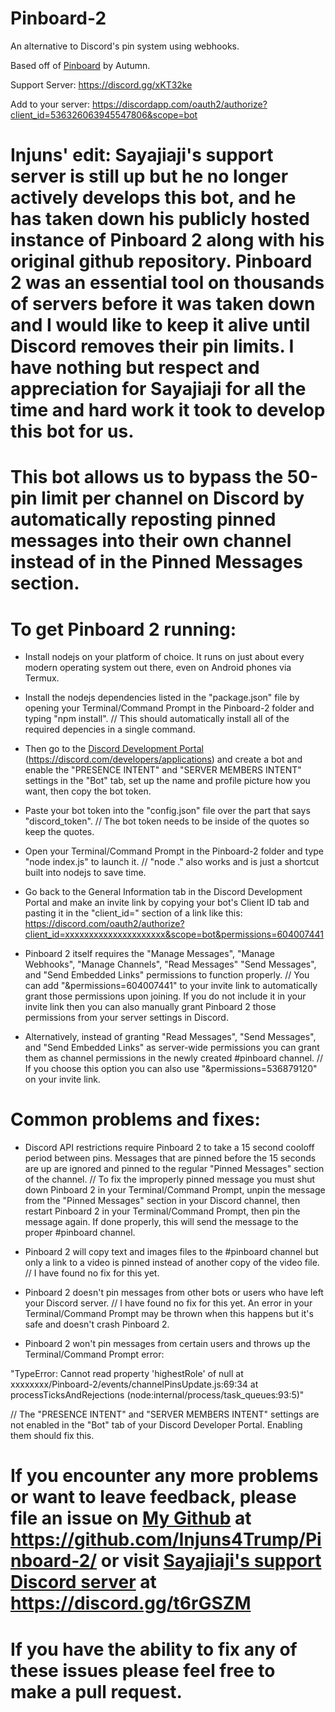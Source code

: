 # Pinboard-2
An alternative to Discord's pin system using webhooks.

Based off of [Pinboard](https://github.com/SmartieCodes/pinboard) by Autumn.

Support Server: https://discord.gg/xKT32ke

Add to your server: https://discordapp.com/oauth2/authorize?client_id=536326063945547806&scope=bot





# Injuns' edit: Sayajiaji's support server is still up but he no longer actively develops this bot, and he has taken down his publicly hosted instance of Pinboard 2 along with his original github repository. Pinboard 2 was an essential tool on thousands of servers before it was taken down and I would like to keep it alive until Discord removes their pin limits. I have nothing but respect and appreciation for Sayajiaji for all the time and hard work it took to develop this bot for us.

# This bot allows us to bypass the 50-pin limit per channel on Discord by automatically reposting pinned messages into their own channel instead of in the Pinned Messages section.

# To get Pinboard 2 running:

- Install nodejs on your platform of choice. It runs on just about every modern operating system out there, even on Android phones via Termux.

- Install the nodejs dependencies listed in the "package.json" file by opening your Terminal/Command Prompt in the Pinboard-2 folder and typing "npm install".
// This should automatically install all of the required depencies in a single command.

- Then go to the [Discord Development Portal](https://discord.com/developers/applications) (https://discord.com/developers/applications) and create a bot and enable the "PRESENCE INTENT" and "SERVER MEMBERS INTENT" settings in the "Bot" tab, set up the name and profile picture how you want, then copy the bot token.

- Paste your bot token into the "config.json" file over the part that says "discord_token".
// The bot token needs to be inside of the quotes so keep the quotes.

- Open your Terminal/Command Prompt in the Pinboard-2 folder and type "node index.js" to launch it.
// "node ." also works and is just a shortcut built into nodejs to save time.

- Go back to the General Information tab in the Discord Development Portal and make an invite link by copying your bot's Client ID tab and pasting it in the "client_id=" section of a link like this: https://discord.com/oauth2/authorize?client_id=xxxxxxxxxxxxxxxxxxxxx&scope=bot&permissions=604007441

- Pinboard 2 itself requires the "Manage Messages", "Manage Webhooks", "Manage Channels", "Read Messages" "Send Messages", and "Send Embedded Links" permissions to function properly.
// You can add "&permissions=604007441" to your invite link to automatically grant those permissions upon joining. If you do not include it in your invite link then you can also manually grant Pinboard 2 those permissions from your server settings in Discord.

- Alternatively, instead of granting "Read Messages", "Send Messages", and "Send Embedded Links" as server-wide permissions you can grant them as channel permissions in the newly created #pinboard channel.
// If you choose this option you can also use "&permissions=536879120" on your invite link.



# Common problems and fixes:

- Discord API restrictions require Pinboard 2 to take a 15 second cooloff period between pins. Messages that are pinned before the 15 seconds are up are ignored and pinned to the regular "Pinned Messages" section of the channel.
// To fix the improperly pinned message you must shut down Pinboard 2 in your Terminal/Command Prompt, unpin the message from the "Pinned Messages" section in your Discord channel, then restart Pinboard 2 in your Terminal/Command Prompt, then pin the message again. If done properly, this will send the message to the proper #pinboard channel.

- Pinboard 2 will copy text and images files to the #pinboard channel but only a link to a video is pinned instead of another copy of the video file.
// I have found no fix for this yet.

- Pinboard 2 doesn't pin messages from other bots or users who have left your Discord server.
// I have found no fix for this yet. An error in your Terminal/Command Prompt may be thrown when this happens but it's safe and doesn't crash Pinboard 2.

- Pinboard 2 won't pin messages from certain users and throws up the Terminal/Command Prompt error:

"TypeError: Cannot read property 'highestRole' of null
    at xxxxxxxx/Pinboard-2/events/channelPinsUpdate.js:69:34
    at processTicksAndRejections (node:internal/process/task_queues:93:5)"

// The "PRESENCE INTENT" and "SERVER MEMBERS INTENT" settings are not enabled in the "Bot" tab of your Discord Developer Portal. Enabling them should fix this.



# If you encounter any more problems or want to leave feedback, please file an issue on [My Github](https://github.com/Injuns4Trump/Pinboard-2/) at https://github.com/Injuns4Trump/Pinboard-2/ or visit [Sayajiaji's support Discord server](https://discord.gg/t6rGSZM) at https://discord.gg/t6rGSZM

# If you have the ability to fix any of these issues please feel free to make a pull request.
